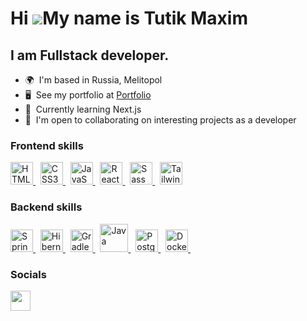 Hi ![](https://user-images.githubusercontent.com/18350557/176309783-0785949b-9127-417c-8b55-ab5a4333674e.gif)My name is Tutik Maxim
========================================================================================================================================

I am Fullstack developer.
--------------------------

*   🌍  I'm based in Russia, Melitopol
*   🖥️  See my portfolio at <a target="_blank" rel="noreferrer" href='https://cherneenochi256.github.io/portfolio/'>Portfolio</a>
*   🧠  Currently learning Next.js
*   🤝  I'm open to collaborating on interesting projects as a developer


### Frontend skills

<p align="left">
<a href="https://developer.mozilla.org/en-US/docs/Glossary/HTML5" target="_blank" rel="noreferrer">
 <img src="https://raw.githubusercontent.com/danielcranney/readme-generator/main/public/icons/skills/html5-colored.svg" width="36" height="36" alt="HTML5" />
</a> &nbsp;
<a href="https://www.w3.org/TR/CSS/#css" target="_blank" rel="noreferrer">
 <img src="https://raw.githubusercontent.com/danielcranney/readme-generator/main/public/icons/skills/css3-colored.svg" width="36" height="36" alt="CSS3" />
</a> &nbsp;
 <a href="https://developer.mozilla.org/en-US/docs/Web/JavaScript" target="_blank" rel="noreferrer">
  <img src="https://raw.githubusercontent.com/danielcranney/readme-generator/main/public/icons/skills/javascript-colored.svg" width="36" height="36" alt="JavaScript" />
 </a> &nbsp;
<a href="https://reactjs.org/" target="_blank" rel="noreferrer">
 <img src="https://raw.githubusercontent.com/danielcranney/readme-generator/main/public/icons/skills/react-colored.svg" width="36" height="36" alt="React" />
</a> &nbsp; 
 <a href="https://sass-lang.com/" target="_blank" rel="noreferrer">
  <img src="https://raw.githubusercontent.com/danielcranney/readme-generator/main/public/icons/skills/sass-colored.svg" width="36" height="36" alt="Sass" />
 </a> &nbsp; 
 <a href="https://tailwindcss.com/" target="_blank" rel="noreferrer">
  <img src="https://raw.githubusercontent.com/danielcranney/readme-generator/main/public/icons/skills/tailwindcss-colored.svg" width="36" height="36" alt="TailwindCSS" />
 </a> 

 ### Backend skills

<a href="https://spring.io" target="_blank" rel="noreferrer">
<img src="https://spring.io/img/logos/spring-initializr.svg"   height="36" alt="Spring" />
</a>&nbsp;
<a href="https://hibernate.org" target="_blank" rel="noreferrer">
<img src="https://www.vectorlogo.zone/logos/hibernate/hibernate-icon.svg"   height="36" alt="Hibernate" />
</a>&nbsp;
<a href="https://gradle.com" target="_blank" rel="noreferrer">
<img src="https://gradle.com/wp-content/themes/fuel/assets/img/branding/gradle-elephant-icon-dark-green.svg"   height="36" alt="Gradle" />
</a>&nbsp;
<a href="https://java.com" target="_blank" rel="noreferrer">
<img src="https://www.svgrepo.com/show/184143/java.svg"   height="45" alt="Java" />
</a>&nbsp;
<a href="https://www.postgresql.org" target="_blank" rel="noreferrer">
<img src="https://upload.wikimedia.org/wikipedia/commons/2/29/Postgresql_elephant.svg"   height="36" alt="PostgreSQL" />
</a>&nbsp;
<a href="https://www.docker.com" target="_blank" rel="noreferrer">
<img src="https://www.docker.com/wp-content/uploads/2022/03/Moby-logo.png"   height="36" alt="Docker" />
</a>&nbsp;



### Socials

<p align="left"> <a href="https://t.me/maximtutik" target="_blank" rel="noreferrer">
 <img src="https://user-images.githubusercontent.com/49933115/139837223-bf23d3a9-4638-4e17-994a-ac8678d5f517.png" width="32" height="32" />
</a> 
</p>
